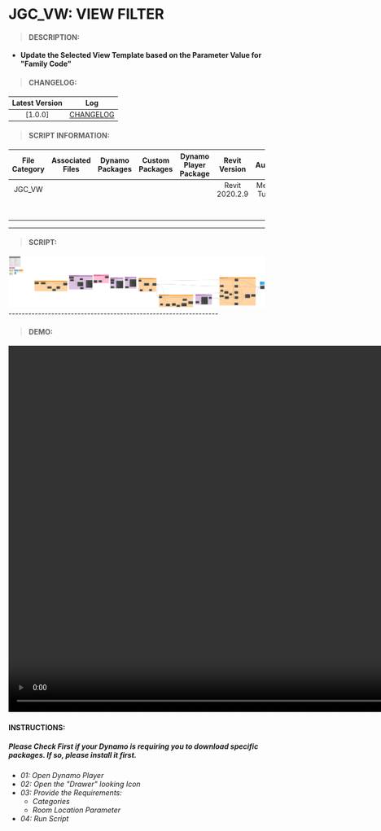 # JGC_VW: VIEW FILTER

> #### DESCRIPTION: 
- **Update the Selected View Template based on the Parameter Value for "Family Code"**

> #### CHANGELOG:

| Latest Version | Log |
| :-------: | :----: | 
|[1.0.0] | [CHANGELOG](/_scripts/_project/268_JGC/VIEWS/changelog/JGC_VW_ViewFilter.md) |

> #### SCRIPT INFORMATION: 

| File Category | Associated Files | Dynamo Packages | Custom Packages | Dynamo Player Package | Revit Version | Author | Modified By | File Name & Location | 
| :-------: | :----: | :---: | :---: | :---: | :---: | :---: | :---: | :--: |
| JGC_VW |  |  |  |  | Revit 2020.2.9 | Melvin Tuliao | | JGC_VW_ViewFilter |
|           |  |  |                 |                    | | | | (https://bimcapcom.sharepoint.com/sites/BCP-Main/Shared%20Documents/Forms/AllItems.aspx?ga=1&id=%2Fsites%2FBCP%2DMain%2FShared%20Documents%2F06%5FR%26D%2F01%5FDynamo%2F01%5FScripts%2F02%5FPROJECT%2F281%5FJGC%2FVIEWS&viewid=e0e0047a%2Dee02%2D4bdf%2D8915%2D4f9c8adce5be) |

----------------------------------------------------------------
> #### SCRIPT: 
<img src="./_scripts/_project/268_JGC/VIEWS/images/JGC_VW_VIEW FILTER_V1.0.0_2024-08-27_12-48-43.png">
----------------------------------------------------------------

> #### DEMO: 

<video width="1280" height="720" controls>
 <source src="./_scripts/_project/268_JGC/VIEWS/demo/JGC_VIEW FILTER_DEMO.mp4" type="video/mp4">
</video>

#### INSTRUCTIONS: 
##### Please Check First if your Dynamo is requiring you to download specific packages. If so, please install it first.

- *01: Open Dynamo Player*
- *02: Open the "Drawer" looking Icon*
- *03: Provide the Requirements:*
    - *Categories*
    - *Room Location Parameter*
- *04: Run Script*